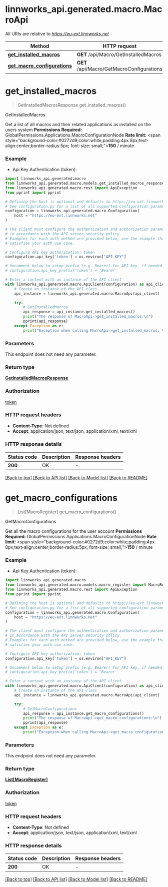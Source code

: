# linnworks_api.generated.macro.MacroApi

All URIs are relative to *https://eu-ext.linnworks.net*

Method | HTTP request | Description
------------- | ------------- | -------------
[**get_installed_macros**](MacroApi.md#get_installed_macros) | **GET** /api/Macro/GetInstalledMacros | GetInstalledMacros
[**get_macro_configurations**](MacroApi.md#get_macro_configurations) | **GET** /api/Macro/GetMacroConfigurations | GetMacroConfigurations


# **get_installed_macros**
> GetInstalledMacrosResponse get_installed_macros()

GetInstalledMacros

Get a list of all macros and their related applications as installed on the users system <b>Permissions Required: </b> GlobalPermissions.Applications.MacroConfigurationNode <b>Rate limit: </b><span style=\"background-color:#0272d9;color:white;padding:4px 8px;text-align:center;border-radius:5px; font-size: small;\"><b>150</b></span> / minute

### Example

* Api Key Authentication (token):

```python
import linnworks_api.generated.macro
from linnworks_api.generated.macro.models.get_installed_macros_response import GetInstalledMacrosResponse
from linnworks_api.generated.macro.rest import ApiException
from pprint import pprint

# Defining the host is optional and defaults to https://eu-ext.linnworks.net
# See configuration.py for a list of all supported configuration parameters.
configuration = linnworks_api.generated.macro.Configuration(
    host = "https://eu-ext.linnworks.net"
)

# The client must configure the authentication and authorization parameters
# in accordance with the API server security policy.
# Examples for each auth method are provided below, use the example that
# satisfies your auth use case.

# Configure API key authorization: token
configuration.api_key['token'] = os.environ["API_KEY"]

# Uncomment below to setup prefix (e.g. Bearer) for API key, if needed
# configuration.api_key_prefix['token'] = 'Bearer'

# Enter a context with an instance of the API client
with linnworks_api.generated.macro.ApiClient(configuration) as api_client:
    # Create an instance of the API class
    api_instance = linnworks_api.generated.macro.MacroApi(api_client)

    try:
        # GetInstalledMacros
        api_response = api_instance.get_installed_macros()
        print("The response of MacroApi->get_installed_macros:\n")
        pprint(api_response)
    except Exception as e:
        print("Exception when calling MacroApi->get_installed_macros: %s\n" % e)
```



### Parameters

This endpoint does not need any parameter.

### Return type

[**GetInstalledMacrosResponse**](GetInstalledMacrosResponse.md)

### Authorization

[token](../README.md#token)

### HTTP request headers

 - **Content-Type**: Not defined
 - **Accept**: application/json, text/json, application/xml, text/xml

### HTTP response details

| Status code | Description | Response headers |
|-------------|-------------|------------------|
**200** | OK |  -  |

[[Back to top]](#) [[Back to API list]](../README.md#documentation-for-api-endpoints) [[Back to Model list]](../README.md#documentation-for-models) [[Back to README]](../README.md)

# **get_macro_configurations**
> List[MacroRegister] get_macro_configurations()

GetMacroConfigurations

Get all the macro configurations for the user account <b>Permissions Required: </b> GlobalPermissions.Applications.MacroConfigurationNode <b>Rate limit: </b><span style=\"background-color:#0272d9;color:white;padding:4px 8px;text-align:center;border-radius:5px; font-size: small;\"><b>150</b></span> / minute

### Example

* Api Key Authentication (token):

```python
import linnworks_api.generated.macro
from linnworks_api.generated.macro.models.macro_register import MacroRegister
from linnworks_api.generated.macro.rest import ApiException
from pprint import pprint

# Defining the host is optional and defaults to https://eu-ext.linnworks.net
# See configuration.py for a list of all supported configuration parameters.
configuration = linnworks_api.generated.macro.Configuration(
    host = "https://eu-ext.linnworks.net"
)

# The client must configure the authentication and authorization parameters
# in accordance with the API server security policy.
# Examples for each auth method are provided below, use the example that
# satisfies your auth use case.

# Configure API key authorization: token
configuration.api_key['token'] = os.environ["API_KEY"]

# Uncomment below to setup prefix (e.g. Bearer) for API key, if needed
# configuration.api_key_prefix['token'] = 'Bearer'

# Enter a context with an instance of the API client
with linnworks_api.generated.macro.ApiClient(configuration) as api_client:
    # Create an instance of the API class
    api_instance = linnworks_api.generated.macro.MacroApi(api_client)

    try:
        # GetMacroConfigurations
        api_response = api_instance.get_macro_configurations()
        print("The response of MacroApi->get_macro_configurations:\n")
        pprint(api_response)
    except Exception as e:
        print("Exception when calling MacroApi->get_macro_configurations: %s\n" % e)
```



### Parameters

This endpoint does not need any parameter.

### Return type

[**List[MacroRegister]**](MacroRegister.md)

### Authorization

[token](../README.md#token)

### HTTP request headers

 - **Content-Type**: Not defined
 - **Accept**: application/json, text/json, application/xml, text/xml

### HTTP response details

| Status code | Description | Response headers |
|-------------|-------------|------------------|
**200** | OK |  -  |

[[Back to top]](#) [[Back to API list]](../README.md#documentation-for-api-endpoints) [[Back to Model list]](../README.md#documentation-for-models) [[Back to README]](../README.md)

